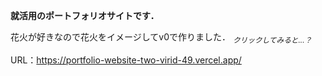 **就活用のポートフォリオサイトです．**

花火が好きなので花火をイメージしてv0で作りました．
<sub>*クリックしてみると...？*</sub>

URL：https://portfolio-website-two-virid-49.vercel.app/
